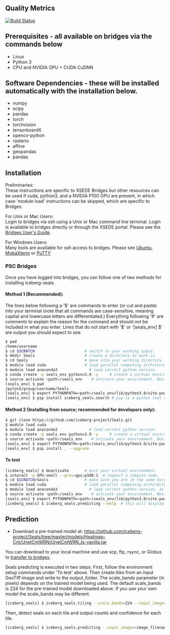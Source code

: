 ## Quality Metrics

[![Build Status](https://travis-ci.com/iceberg-project/Seals.svg?branch=devel)](https://travis-ci.com/iceberg-project/Seals)

## Prerequisites - all available on bridges via the commands below
- Linux
- Python 3
- CPU and NVIDIA GPU + CUDA CuDNN

## Software Dependencies - these will be installed automatically with the installation below.
- numpy
- scipy
- pandas
- torch
- torchvision
- tensorboardX
- opencv-python
- rasterio
- affine
- geopandas
- pandas

## Installation
Preliminaries:  
These instructions are specific to XSEDE Bridges but other resources can be used if cuda, python3, and a NVIDIA P100 GPU are present, in which case 'module load' instructions can be skipped, which are specific to Bridges.  
  
For Unix or Mac Users:    
Login to bridges via ssh using a Unix or Mac command line terminal.  Login is available to bridges directly or through the XSEDE portal. Please see the [Bridges User's Guide](https://portal.xsede.org/psc-bridges).  

For Windows Users:  
Many tools are available for ssh access to bridges.  Please see [Ubuntu](https://ubuntu.com/tutorials/tutorial-ubuntu-on-windows#1-overview), [MobaXterm](https://mobaxterm.mobatek.net) or [PuTTY](https://www.chiark.greenend.org.uk/~sgtatham/putty/)

### PSC Bridges
Once you have logged into bridges, you can follow one of two methods for installing iceberg-seals.

#### Method 1 (Recommended):  

The lines below following a '$' are commands to enter (or cut and paste) into your terminal (note that all commands are case-sensitive, meaning capital and lowercase letters are differentiated.)  Everything following '#' are comments to explain the reason for the command and should not be included in what you enter.  Lines that do not start with '$' or '[seals_env] $' are output you should expect to see.

```bash
$ pwd
/home/username
$ cd $SCRATCH                      # switch to your working space.
$ mkdir Seals                      # create a directory to work in.
$ cd Seals                         # move into your working directory.
$ module load cuda                 # load parallel computing architecture.
$ module load anaconda3              # load correct python version.
$ conda create -p seals_env python=3.9 -y     # create a virtual environment to isolate your work from the default system.
$ source activate <path>/seals_env    # activate your environment. Notice the command line prompt changes to show your environment on the next line.
[seals_env] $ pwd
/pylon5/group/username/Seals
[seals_env] $ export PYTHONPATH=<path>/seals_env/lib/python3.9/site-packages # set a system variable to point python to your specific code. (Replace <path> with the results of pwd command above.
[seals_env] $ pip install iceberg_seals.search # pip is a python tool to extract the requested software (iceberg_seals.search in this case) from a repository. (this may take several minutes).
```

#### Method 2 (Installing from source; recommended for developers only): 

```bash
$ git clone https://github.com/iceberg-project/Seals.git
$ module load cuda
$ module load anaconda3              # load correct python version.
$ conda create -p seals_env python=3.9 -y     # create a virtual environment to isolate your work from the default system.
$ source activate <path>/seals_env    # activate your environment. Notice the command line prompt changes to show your environment on the next line.
[seals_env] $ export PYTHONPATH=<path>/seals_env/lib/python3.9/site-packages # set a system variable to point python to your specific code. (Replace <path> with the results of pwd command above.
[seals_env] $ pip install . --upgrade
```

#### To test
```bash
[iceberg_seals] $ deactivate       # exit your virtual environment.
$ interact -p GPU-small --gres=gpu:p100:1  # request a compute node.  This package has been tested on P100 GPUs on bridges, but that does not exclude any other resource that offers the same GPUs. (this may take a minute or two or more to receive an allocation).
$ cd $SCRATCH/Seals                # make sure you are in the same directory where everything was set up before.
$ module load cuda                 # load parallel computing architecture, as before.
$ module load anaconda3              # load correct python version, as before.
$ source activate <path>/seals_env    # activate your environment. Notice the command line prompt changes to show your environment on the next line.
[seals_env] $ export PYTHONPATH=<path>/seals_env/lib/python3.9/site-packages # set a system variable to point python to your specific code. (Replace <path> with the results of pwd command above.
[iceberg_seals] $ iceberg_seals.predicting --help  # this will display a help screen of available usage and parameters.
```
## Prediction
- Download a pre-trained model at: https://github.com/iceberg-project/Seals/tree/master/models/Heatmap-Cnt/UnetCntWRN/UnetCntWRN_ts-vanilla.tar 

You can download to your local machine and use scp, ftp, rsync, or Globus to [transfer to bridges](https://portal.xsede.org/psc-bridges).

Seals predicting is executed in two steps: 
First, follow the environment setup commands under 'To test' above. Then create tiles from an input GeoTiff image and write to the output_folder. The scale_bands parameter (in pixels) depends on the trained model being used.  The default scale_bands is 224 for the pre-trained model downloaded above.  If you use your own model the scale_bands may be different.
```bash
[iceberg_seals] $ iceberg_seals.tiling --scale_bands=224 --input_image=<image_abspath> --output_folder=./test
```
Then, detect seals on each tile and output counts and confidence for each tile.
```bash
[iceberg_seals] $ iceberg_seals.predicting --input_image=<image_filename> --model_architecture=UnetCntWRN --hyperparameter_set=A --training_set=test_vanilla --test_folder=./test --model_path=./ --output_folder=./test_image
```
